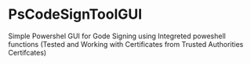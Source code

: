 # PsCodeSignToolGUI
Simple Powershel GUI for Gode Signing using Integreted poweshell functions (Tested and Working with Certificates from Trusted Authorities Certifcates)
